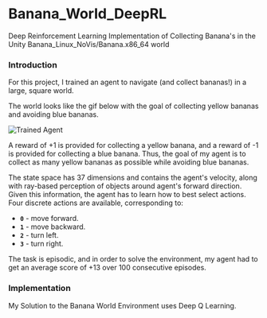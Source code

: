 [//]: # (Image References)

[image1]: https://user-images.githubusercontent.com/10624937/42135619-d90f2f28-7d12-11e8-8823-82b970a54d7e.gif "Trained Agent"

# Banana_World_DeepRL
Deep Reinforcement Learning Implementation of Collecting Banana's in the Unity Banana_Linux_NoVis/Banana.x86_64 world

### Introduction

For this project, I trained an agent to navigate (and collect bananas!) in a large, square world.  

The world looks like the gif below with the goal of collecting yellow bananas and avoiding blue bananas.

![Trained Agent][image1]

A reward of +1 is provided for collecting a yellow banana, and a reward of -1 is provided for collecting a blue banana.  Thus, the goal of my agent is to collect as many yellow bananas as possible while avoiding blue bananas.  

The state space has 37 dimensions and contains the agent's velocity, along with ray-based perception of objects around agent's forward direction.  Given this information, the agent has to learn how to best select actions.  Four discrete actions are available, corresponding to:
- **`0`** - move forward.
- **`1`** - move backward.
- **`2`** - turn left.
- **`3`** - turn right.

The task is episodic, and in order to solve the environment, my agent had to get an average score of +13 over 100 consecutive episodes.

### Implementation

My Solution to the Banana World Environment uses Deep Q Learning. 

